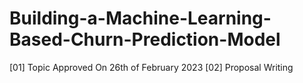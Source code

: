 # Building-a-Machine-Learning-Based-Churn-Prediction-Model
[01] Topic Approved On 26th of February 2023
[02] Proposal Writing
